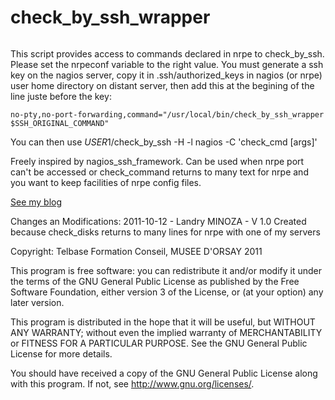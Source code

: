 check_by_ssh_wrapper
====================

<!-- Piwik Image Tracker-->
<img src="https://stats.hobgoblins-master.info/piwik.php?idSite=2&rec=1" style="border:0" alt="" />
<!-- End Piwik -->

This script provides access to commands declared in nrpe to check_by_ssh.
Please set the nrpeconf variable to the right value.
You must generate a ssh key on the nagios server, copy it in .ssh/authorized_keys
in nagios (or nrpe) user home directory on distant server, then add this at
the begining of the line juste before the key:
```
no-pty,no-port-forwarding,command="/usr/local/bin/check_by_ssh_wrapper $SSH_ORIGINAL_COMMAND"
```

You can then use $USER1$/check_by_ssh -H <distant host> -l nagios -C 'check_cmd [args]'

Freely inspired by nagios_ssh_framework. Can be used when nrpe port can't be accessed
or check_command returns to many text for nrpe and you want to keep facilities of nrpe
config files.

[See my blog](http://hobgoblins-master.info/en/posts/check_by_ssh_wrapper.html)

Changes an Modifications:
2011-10-12 - Landry MINOZA - V 1.0
Created because check_disks returns to many lines for nrpe with one of my servers

Copyright: Telbase Formation Conseil, MUSEE D'ORSAY 2011

This program is free software: you can redistribute it and/or modify
it under the terms of the GNU General Public License as published by
the Free Software Foundation, either version 3 of the License, or
(at your option) any later version.

This program is distributed in the hope that it will be useful,
but WITHOUT ANY WARRANTY; without even the implied warranty of
MERCHANTABILITY or FITNESS FOR A PARTICULAR PURPOSE.  See the
GNU General Public License for more details.

You should have received a copy of the GNU General Public License
along with this program.  If not, see <http://www.gnu.org/licenses/>.
